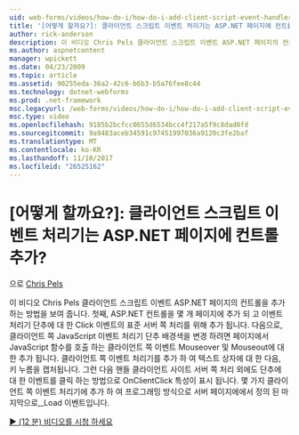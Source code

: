 ```yaml
---
uid: web-forms/videos/how-do-i/how-do-i-add-client-script-event-handlers-controls-on-an-aspnet-page
title: '[어떻게 할까요?]: 클라이언트 스크립트 이벤트 처리기는 ASP.NET 페이지에 컨트롤 추가? | Microsoft 문서'
author: rick-anderson
description: 이 비디오 Chris Pels 클라이언트 스크립트 이벤트 ASP.NET 페이지의 컨트롤을 추가 하는 방법을 보여 줍니다. 첫째, 페이지와 e를 몇 가지 ASP.NET 컨트롤을 추가 하는 중...
ms.author: aspnetcontent
manager: wpickett
ms.date: 04/23/2009
ms.topic: article
ms.assetid: 90255eda-36a2-42c6-b6b3-b5a76fee8c44
ms.technology: dotnet-webforms
ms.prod: .net-framework
msc.legacyurl: /web-forms/videos/how-do-i/how-do-i-add-client-script-event-handlers-controls-on-an-aspnet-page
msc.type: video
ms.openlocfilehash: 9185b2bcfcc0655d6534bcc4f217a5f9c8dad0fd
ms.sourcegitcommit: 9a9483aceb34591c97451997036a9120c3fe2baf
ms.translationtype: MT
ms.contentlocale: ko-KR
ms.lasthandoff: 11/10/2017
ms.locfileid: "26525162"
---
```

<a name="how-do-i-add-client-script-event-handlers-controls-on-an-aspnet-page"></a>[어떻게 할까요?]: 클라이언트 스크립트 이벤트 처리기는 ASP.NET 페이지에 컨트롤 추가?
====================
으로 [Chris Pels](https://twitter.com/chrispels)

이 비디오 Chris Pels 클라이언트 스크립트 이벤트 ASP.NET 페이지의 컨트롤을 추가 하는 방법을 보여 줍니다. 첫째, ASP.NET 컨트롤을 몇 개 페이지에 추가 되 고 이벤트 처리기 단추에 대 한 Click 이벤트의 표준 서버 쪽 처리를 위해 추가 됩니다. 다음으로, 클라이언트 쪽 JavaScript 이벤트 처리기 단추 배경색을 변경 하려면 페이지에서 JavaScript 함수를 호출 하는 클라이언트 쪽 이벤트 Mouseover 및 Mouseout에 대 한 추가 됩니다. 클라이언트 쪽 이벤트 처리기를 추가 하 여 텍스트 상자에 대 한 다음, 키 누름을 캡처됩니다. 그런 다음 핸들 클라이언트 사이트 서버 쪽 처리 외에도 단추에 대 한 이벤트를 클릭 하는 방법으로 OnClientClick 특성이 표시 됩니다. 몇 가지 클라이언트 쪽 이벤트 처리기에 추가 하 여 프로그래밍 방식으로 서버 페이지에에서 정의 된 마지막으로,\_Load 이벤트입니다.

[&#9654; (12 분) 비디오를 시청 하세요](https://channel9.msdn.com/Blogs/ASP-NET-Site-Videos/how-do-i-add-client-script-event-handlers-controls-on-an-aspnet-page)
